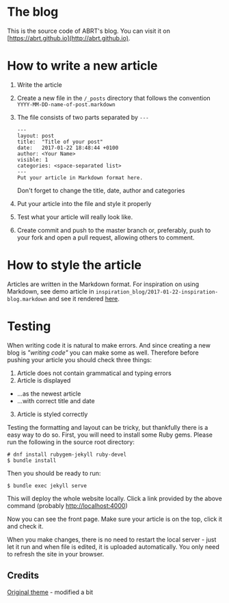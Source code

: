 # The blog
This is the source code of ABRT's blog. You can visit it on
[https://abrt.github.io](http://abrt.github.io).

# How to write a new article

1. Write the article
2. Create a new file in the `/_posts` directory that follows the convention `YYYY-MM-DD-name-of-post.markdown`
3. The file consists of two parts separated by `---`

    ```
    ---
    layout: post
    title:  "Title of your post"
    date:   2017-01-22 18:48:44 +0100
    author: <Your Name>
    visible: 1
    categories: <space-separated list>
    ---
    Put your article in Markdown format here.
    ```

    Don't forget to change the title, date, author and categories

5. Put your article into the file and style it properly
5. Test what your article will really look like.
6. Create commit and push to the master branch or, preferably, push to your fork and open a pull request, allowing others to comment.

# How to style the article

Articles are written in the Markdown format. For inspiration on using Markdown,
see demo article in `inspiration_blog/2017-01-22-inspiration-blog.markdown` and
see it rendered [here](http://abrt.github.io/the/inspiration/2017/01/22/inspiration-blog/).

# Testing

When writing code it is natural to make errors. And since creating a new blog is
*"writing code"* you can make some as well. Therefore before pushing your article
you should check three things:

1. Article does not contain grammatical and typing errors
2. Article is displayed
  * ...as the newest article
  * ...with correct title and date
3. Article is styled correctly

Testing the formatting and layout can be tricky, but thankfully there is a easy way to do so.
First, you will need to install some Ruby gems. Please run the following in the source root directory:

    # dnf install rubygem-jekyll ruby-devel
    $ bundle install

Then you should be ready to run:

    $ bundle exec jekyll serve

This will deploy the whole website locally. Click a link provided by the above command
(probably [http://localhost:4000](http://localhost:4000))

Now you can see the front page. Make sure your article is on the top, click it and
check it.

When you make changes, there is no need to restart the local server - just let
it run and when file is edited, it is uploaded automatically. You only need to
refresh the site in your browser.

## Credits

[Original theme](https://startbootstrap.com/template-overviews/clean-blog/) - modified a bit
